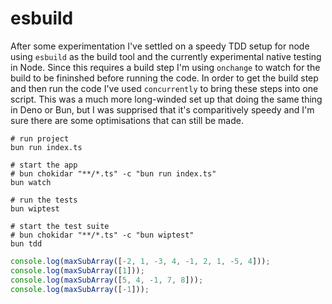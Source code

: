 # esbuild

After some experimentation I've settled on a speedy TDD setup for node using `esbuild` as the build tool and the currently experimental native testing in Node. Since this requires a build step I'm using `onchange` to watch for the build to be fininshed before running the code. In order to get the build step and then run the code I've used `concurrently` to bring these steps into one script. This was a much more long-winded set up that doing the same thing in Deno or Bun, but I was supprised that it's comparitively speedy and I'm sure there are some optimisations that can still be made.

```shell
# run project
bun run index.ts

# start the app
# bun chokidar "**/*.ts" -c "bun run index.ts"
bun watch

# run the tests
bun wiptest

# start the test suite
# bun chokidar "**/*.ts" -c "bun wiptest"
bun tdd
```

```typescript
console.log(maxSubArray([-2, 1, -3, 4, -1, 2, 1, -5, 4]));
console.log(maxSubArray([1]));
console.log(maxSubArray([5, 4, -1, 7, 8]));
console.log(maxSubArray([-1]));
```
